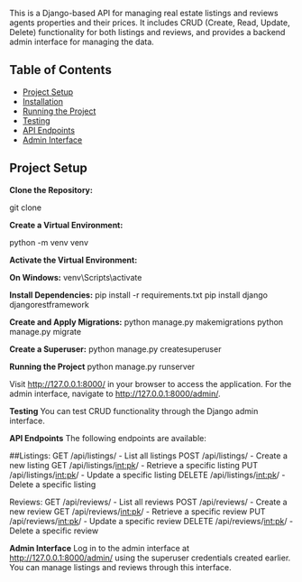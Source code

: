 

This is a Django-based API for managing real estate listings and reviews agents properties and their prices. It includes CRUD (Create, Read, Update, Delete) functionality for both listings and reviews, and provides a backend admin interface for managing the data.

## Table of Contents
- [Project Setup](#project-setup)
- [Installation](#installation)
- [Running the Project](#running-the-project)
- [Testing](#testing)
- [API Endpoints](#api-endpoints)
- [Admin Interface](#admin-interface)

## Project Setup

**Clone the Repository:**

git clone

**Create a Virtual Environment:**

python -m venv venv

**Activate the Virtual Environment:**

**On Windows:**  venv\Scripts\activate

**Install Dependencies:**
pip install -r requirements.txt
pip install django djangorestframework

**Create and Apply Migrations:**
python manage.py makemigrations
python manage.py migrate

**Create a Superuser:**
python manage.py createsuperuser

**Running the Project**
python manage.py runserver

Visit http://127.0.0.1:8000/ in your browser to access the application. For the admin interface, navigate to http://127.0.0.1:8000/admin/.

**Testing**
You can test CRUD functionality through the Django admin interface.

**API Endpoints**
  The following endpoints are available:

##Listings:
GET /api/listings/ - List all listings
POST /api/listings/ - Create a new listing
GET /api/listings/<int:pk>/ - Retrieve a specific listing
PUT /api/listings/<int:pk>/ - Update a specific listing
DELETE /api/listings/<int:pk>/ - Delete a specific listing

Reviews:
GET /api/reviews/ - List all reviews
POST /api/reviews/ - Create a new review
GET /api/reviews/<int:pk>/ - Retrieve a specific review
PUT /api/reviews/<int:pk>/ - Update a specific review
DELETE /api/reviews/<int:pk>/ - Delete a specific review

**Admin Interface**
Log in to the admin interface at http://127.0.0.1:8000/admin/ using the superuser credentials created earlier. You can manage listings and reviews through this interface.
